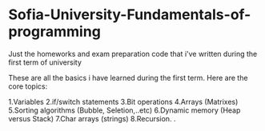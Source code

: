 # Sofia-University-Fundamentals-of-programming

Just the homeworks and exam preparation code that i've written during the first term of university

These are all the basics i have learned during the first term. Here are the core topics:

1.Variables
2.if/switch statements
3.Bit operations 
4.Arrays (Matrixes)
5.Sorting algorithms (Bubble, Seletion,..etc)
6.Dynamic memory (Heap versus Stack)
7.Char arrays (strings)
8.Recursion.
.

